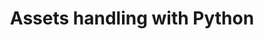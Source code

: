 ---
id: python
title: Assets handling with Python
tags: [assets, portals, vouchers]
resources:
   - url: https://www.udemy.com/course/the-cartesi-dapp-developer-masterclass
     title: The Cartesi dApp Developer Free Course
   - url: https://github.com/jjhbk/cartesi-wallet
     title: "Cartesi-Wallet: TypeScript based Wallet implementation for Cartesi dApps"
   - url: https://github.com/jjhbk/cartesi-router
     title: "Cartesi-Router: TypeScript based Router implementation for Cartesi dApps"
   - url: https://github.com/Mugen-Builders/frontend-cartesi-wallet-x
     title: "Frontend-Cartesi-Wallet: A React frontend to showcase wallet functionality of Cartesi dApps" 
---